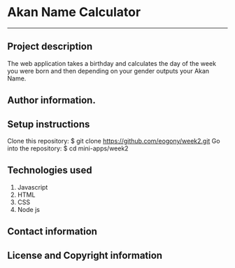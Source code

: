 # Akan Name Calculator

---

## Project description
The web application takes a birthday and calculates the day of the week you were born and then depending on your gender outputs your Akan Name. 
## Author information.
## Setup instructions
Clone this repository: $ git clone https://github.com/eogony/week2.git Go into the repository: $ cd mini-apps/week2
## Technologies used
1. Javascript
2. HTML
3. CSS
4. Node js
## Contact information
## License and Copyright information

   
